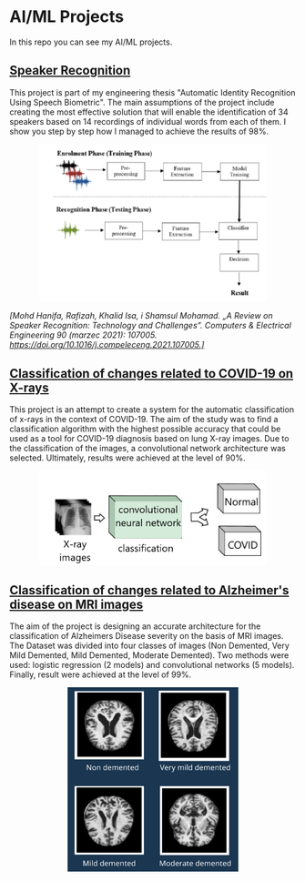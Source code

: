 # AI/ML Projects
In this repo you can see my AI/ML projects.

## [Speaker Recognition](https://github.com/Swedeling/Portfolio/tree/main/SpeakerRecognition)

This project is part of my engineering thesis "Automatic Identity Recognition Using Speech Biometric". The main assumptions of the project include creating the most effective solution that will enable the identification of 34 speakers based on 14 recordings of individual words from each of them. I show you step by step how I managed to achieve the results of 98%. 

<div style="text-align:center">
    <p float='left'>
        <img src ="docks/SpeakerRecognitionProcess.PNG" width="400"/>
    </p>
</div>

*[Mohd Hanifa, Rafizah, Khalid Isa, i Shamsul Mohamad. „A Review on Speaker Recognition: Technology and Challenges”. Computers & Electrical Engineering 90 (marzec 2021): 107005. https://doi.org/10.1016/j.compeleceng.2021.107005.]*

## [Classification of changes related to COVID-19 on X-rays](https://github.com/Swedeling/Portfolio/blob/main/Covid-19%20classification/README.md)

This project is an attempt to create a system for the automatic classification of  x-rays in the context of COVID-19. The aim of the study was to find a classification algorithm with the highest possible accuracy that could be used as a tool for COVID-19 diagnosis based on lung X-ray images. Due to the classification of the images, a convolutional network architecture was selected. Ultimately, results were achieved at the level of 90%. 

<div style="text-align:center">
    <p float='left'>
        <img src ="docks/covid_classification.PNG" width="400"/>
    </p>
</div>


## [Classification of changes related to Alzheimer's disease on MRI images](https://github.com/Swedeling/Portfolio/tree/main/Alzheimer's%20classification)

The aim of the project is designing an accurate architecture for the classification of Alzheimers Disease severity on the basis of MRI images. The Dataset was divided into four classes of images (Non Demented, Very Mild Demented, Mild Demented, Moderate Demented). Two methods were used: logistic regression (2 models) and convolutional networks (5 models). Finally, result were achieved at the level of 99%. 

<div style="text-align:center">
    <p float='left'>
        <img src ="docks/MRI_images.PNG" width="300"/>
    </p>
</div>
